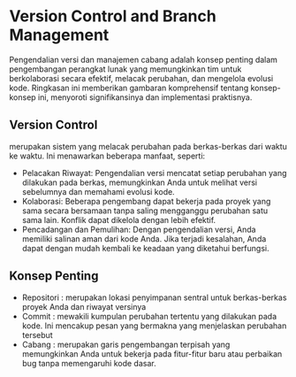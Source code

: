 # Version Control and Branch Management
Pengendalian versi dan manajemen cabang adalah konsep penting dalam pengembangan perangkat lunak yang memungkinkan tim untuk berkolaborasi secara efektif, melacak perubahan, dan mengelola evolusi kode. Ringkasan ini memberikan gambaran komprehensif tentang konsep-konsep ini, menyoroti signifikansinya dan implementasi praktisnya.

## Version Control 
merupakan sistem yang melacak perubahan pada berkas-berkas dari waktu ke waktu. Ini menawarkan beberapa manfaat, seperti:
* Pelacakan Riwayat: Pengendalian versi mencatat setiap perubahan yang dilakukan pada berkas, memungkinkan Anda untuk melihat versi sebelumnya dan memahami evolusi kode.
* Kolaborasi: Beberapa pengembang dapat bekerja pada proyek yang sama secara bersamaan tanpa saling mengganggu perubahan satu sama lain. Konflik dapat dikelola dengan lebih efektif.
* Pencadangan dan Pemulihan: Dengan pengendalian versi, Anda memiliki salinan aman dari kode Anda. Jika terjadi kesalahan, Anda dapat dengan mudah kembali ke keadaan yang diketahui berfungsi.

## Konsep Penting
* Repositori : merupakan lokasi penyimpanan sentral untuk berkas-berkas proyek Anda dan riwayat versinya
* Commit : mewakili kumpulan perubahan tertentu yang dilakukan pada kode. Ini mencakup pesan yang bermakna yang menjelaskan perubahan tersebut
* Cabang : merupakan garis pengembangan terpisah yang memungkinkan Anda untuk bekerja pada fitur-fitur baru atau perbaikan bug tanpa memengaruhi kode dasar.


